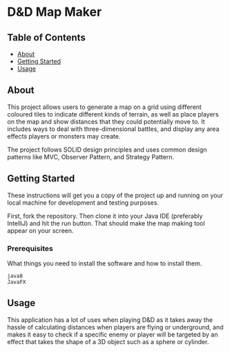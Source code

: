 # D&D Map Maker

## Table of Contents

- [About](#about)
- [Getting Started](#getting_started)
- [Usage](#usage)

## About <a name = "about"></a>

This project allows users to generate a map on a grid using different coloured tiles to indicate different kinds of terrain, as well as place players on the map and show distances that they could potentially move to. It includes ways to deal with three-dimensional battles, and display any area effects players or monsters may create.

The project follows SOLID design principles and uses common design patterns like MVC, Observer Pattern, and Strategy Pattern.

## Getting Started <a name = "getting_started"></a>

These instructions will get you a copy of the project up and running on your local machine for development and testing purposes. 

First, fork the repository. Then clone it into your Java IDE (preferably IntelliJ) and hit the run button. That should make the map making tool appear on your screen.

### Prerequisites

What things you need to install the software and how to install them.

```
java8
JavaFX
```

## Usage <a name = "usage"></a>

This application has a lot of uses when playing D&D as it takes away the hassle of calculating distances when players are flying or underground, and makes it easy to check if a specific enemy or player will be targeted by an effect that takes the shape of a 3D object such as a sphere or cylinder. 
